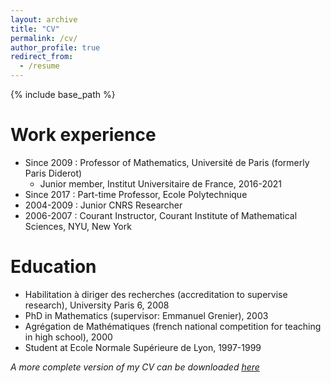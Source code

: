 ```yaml
---
layout: archive
title: "CV"
permalink: /cv/
author_profile: true
redirect_from:
  - /resume
---
```


{% include base_path %}




Work experience
======

* Since 2009 : Professor of Mathematics, Université de Paris (formerly Paris Diderot)
  * Junior member, Institut Universitaire de France, 2016-2021
* Since 2017 : Part-time Professor, Ecole Polytechnique  
* 2004-2009 :  Junior CNRS Researcher
* 2006-2007 : Courant Instructor, Courant Institute of Mathematical Sciences, NYU, New York
  
  
Education
======

* Habilitation à diriger des recherches (accreditation to supervise research), University Paris 6, 2008
* PhD in Mathematics (supervisor: Emmanuel Grenier), 2003
* Agrégation de Mathématiques (french national competition for teaching in high school), 2000
* Student at Ecole Normale Supérieure de Lyon, 1997-1999 

_A more complete version of my CV can be downloaded [here](/files/cv.pdf)_



